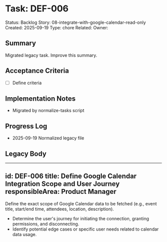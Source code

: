 # Task: DEF-006
Status: Backlog
Story: 08-integrate-with-google-calendar-read-only
Created: 2025-09-19
Type: chore
Related:
Owner:

## Summary
Migrated legacy task. Improve this summary.

## Acceptance Criteria
- [ ] Define criteria

## Implementation Notes
- Migrated by normalize-tasks script

## Progress Log
- 2025-09-19 Normalized legacy file

## Legacy Body

---
id: DEF-006
title: Define Google Calendar Integration Scope and User Journey
responsibleArea: Product Manager
---
Define the exact scope of Google Calendar data to be fetched (e.g., event title, start/end time, attendees, location, description).
*   Determine the user's journey for initiating the connection, granting permissions, and disconnecting.
*   Identify potential edge cases or specific user needs related to calendar data usage.
